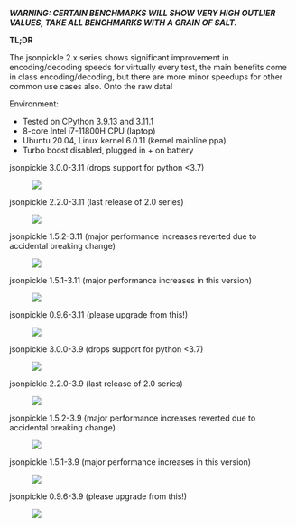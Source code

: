 ***WARNING: CERTAIN BENCHMARKS WILL SHOW VERY HIGH OUTLIER VALUES, TAKE ALL BENCHMARKS WITH A GRAIN OF SALT.***

**TL;DR**

The jsonpickle 2.x series shows significant improvement in encoding/decoding speeds for virtually every test, the main benefits come in class encoding/decoding, but there are more minor speedups for other common use cases also. Onto the raw data!

Environment:
- Tested on CPython 3.9.13 and 3.11.1
- 8-core Intel i7-11800H CPU (laptop)
- Ubuntu 20.04, Linux kernel 6.0.11 (kernel mainline ppa)
- Turbo boost disabled, plugged in + on battery

jsonpickle 3.0.0-3.11 (drops support for python <3.7)

<figure><img src="images/jsonpickle-3.0.0-3.11.svg"></figure>

jsonpickle 2.2.0-3.11 (last release of 2.0 series)

<figure><img src="images/jsonpickle-2.2.0-3.11.svg"></figure>

jsonpickle 1.5.2-3.11 (major performance increases reverted due to accidental breaking change)

<figure><img src="images/jsonpickle-1.5.2-3.11.svg"></figure>

jsonpickle 1.5.1-3.11 (major performance increases in this version)

<figure><img src="images/jsonpickle-1.5.1-3.11.svg"></figure>

jsonpickle 0.9.6-3.11 (please upgrade from this!)

<figure><img src="images/jsonpickle-0.9.6-3.11.svg"></figure>

jsonpickle 3.0.0-3.9 (drops support for python <3.7)

<figure><img src="images/jsonpickle-3.0.0-3.9.svg"></figure>

jsonpickle 2.2.0-3.9 (last release of 2.0 series)

<figure><img src="images/jsonpickle-2.2.0-3.9.svg"></figure>

jsonpickle 1.5.2-3.9 (major performance increases reverted due to accidental breaking change)

<figure><img src="images/jsonpickle-1.5.2-3.9.svg"></figure>

jsonpickle 1.5.1-3.9 (major performance increases in this version)

<figure><img src="images/jsonpickle-1.5.1-3.9.svg"></figure>

jsonpickle 0.9.6-3.9 (please upgrade from this!)

<figure><img src="images/jsonpickle-0.9.6-3.9.svg"></figure>
